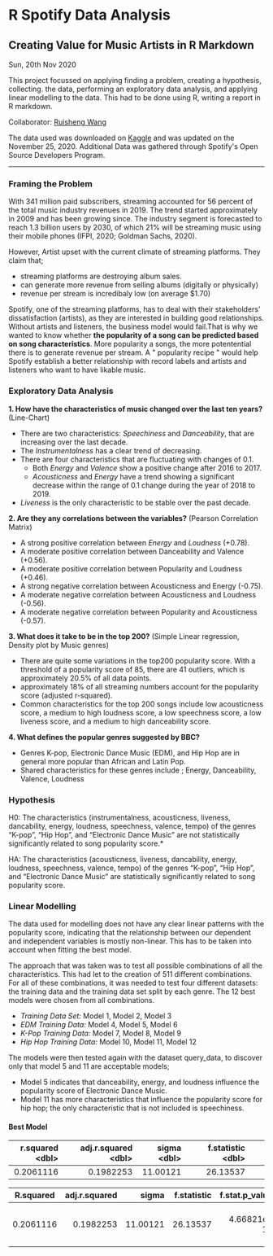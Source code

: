 # R Spotify Data Analysis
## Creating Value for Music Artists in R Markdown

Sun, 20th Nov 2020 

This project focussed on applying finding a problem, creating a hypothesis, collecting.  the data, performing an exploratory data analysis, and applying linear modelling to the data. This had to be done using R, writing a report in R markdown. 

Collaborator: [Ruisheng Wang](https://github.com/rishonwang) 

The data used was downloaded on [Kaggle](https://www.kaggle.com/yamaerenay/spotify-dataset-19212020-160k-tracks) and was updated on the November 25, 2020.
Additional Data was gathered through Spotify's Open Source Developers Program.

---
### Framing the Problem
With 341 million paid subscribers, streaming accounted for 56 percent of the total music industry revenues in 2019. The trend started approximately in 2009 and has been growing since. The industry segment is forecasted to reach 1.3 billion users by 2030, of which 21% will be streaming music using their mobile phones (IFPI, 2020; Goldman Sachs, 2020).

However, Artist upset with the current climate of streaming platforms. They claim that; 
- streaming platforms are destroying album sales. 
- can generate more revenue from selling albums (digitally or physically)
- revenue per stream is incredibaly low (on average $1.70)

Spotify, one of the streaming platforms, has to deal with their stakeholders’ dissatisfaction (artists), as they are interested in building good relationships. Without artists and listeners, the business model would fail.That is why we wanted to know whether **the popularity of a song can be predicted based on song characteristics**. More popularity a songs, the more potentential there is to generate revenue per stream. A " popularity recipe " would help Spotify establish a better relationship with record labels and artists and listeners who want to have likable music.

### Exploratory Data Analysis

**1. How have the characteristics of music changed over the last ten years?** (Line-Chart)
- There are two characteristics: *Speechiness* and *Danceability*, that are increasing over the last decade.
- The *Instrumentalness* has a clear trend of decreasing.
- There are four characteristics that are fluctuating with changes of 0.1.
    - Both *Energy* and *Valence* show a positive change after 2016 to 2017.
    - *Acousticness* and *Energy* have a trend showing a significant decrease within the range of 0.1 change during the year of 2018 to 2019.
- *Liveness* is the only characteristic to be stable over the past decade.

**2. Are they any correlations between the variables?** (Pearson Correlation Matrix)
- A strong positive correlation between *Energy* and *Loudness* (+0.78).
- A moderate positive correlation between Danceability and Valence (+0.56).
- A moderate positive correlation between Popularity and Loudness (+0.46).
- A strong negative correlation between Acousticness and Energy (-0.75).
- A moderate negative correlation between Acousticness and Loudness (-0.56).
- A moderate negative correlation between Popularity and Acousticness (-0.57).

**3. What does it take to be in the top 200?** (Simple Linear regression, Density plot by Music genres)
- There are quite some variations in the top200 popularity score. With a threshold of a popularity score of 85, there are 41 outliers, which is approximately 20.5% of all data points.
- approximately 18% of all streaming numbers account for the popularity score (adjusted r-squared). 
- Common characteristics for the top 200 songs include low acousticness score, a medium to high loudness score, a low speechness score, a low liveness score, and a medium to high danceability score.

**4. What defines the popular genres suggested by BBC?**
- Genres K-pop, Electronic Dance Music (EDM), and Hip Hop are in general more popular than African and Latin Pop. 
- Shared characteristics for these genres include ; Energy, Danceability, Valence, Loudness

### Hypothesis 

H0: The characteristics (instrumentalness, acousticness, liveness, dancability, energy, loudness, speechness, valence, tempo) of the genres “K-pop”, “Hip Hop”, and “Electronic Dance Music” are not statistically significantly related to song popularity score.*

HA: The characteristics (acousticness, liveness, dancability, energy, loudness, speechness, valence, tempo) of the genres “K-pop”, “Hip Hop”, and “Electronic Dance Music” are statistically significantly related to song popularity score.

### Linear Modelling 

The data used for modelling does not have any clear linear patterns with the popularity score, indicating that the relationship between our dependent and independent variables is mostly non-linear. This has to be taken into account when fitting the best model.

The approach that was taken was to test all possible combinations of all the characteristics. This had let to the creation of 511 different combinations. For all of these combinations, it was needed to test four different datasets: the training data and the training data set split by each genre. The 12 best models were chosen from all combinations. 

- *Training Data Set:* Model 1, Model 2, Model 3
- *EDM Training Data:* Model 4, Model 5, Model 6
- *K-Pop Training Data:* Model 7, Model 8, Model 9
- *Hip Hop Training Data:* Model 10, Model 11, Model 12

The models were then tested again with the dataset query_data, to discover only that model 5 and 11 are acceptable models; 
- Model 5 indicates that danceability, energy, and loudness influence the popularity score of Electronic Dance Music.
- Model 11 has more characteristics that influence the popularity score for hip hop; the only characteristic that is not included is speechiness.

#### Best Model
</table><table cellspacing="0" class="table table-condensed"><thead><tr><th align="right" style="text-align: right; max-width: 90px; min-width: 90px;"><div class="pagedtable-header-name">r.squared</div><div class="pagedtable-header-type">&lt;dbl&gt;</div></th><th align="right" style="text-align: right; max-width: 130px; min-width: 130px;"><div class="pagedtable-header-name">adj.r.squared</div><div class="pagedtable-header-type">&lt;dbl&gt;</div></th><th align="right" style="text-align: right; max-width: 80px; min-width: 80px;"><div class="pagedtable-header-name">sigma</div><div class="pagedtable-header-type">&lt;dbl&gt;</div></th><th align="right" style="text-align: right; max-width: 110px; min-width: 110px;"><div class="pagedtable-header-name">f.statistic</div><div class="pagedtable-header-type">&lt;dbl&gt;</div></th><th align="right" style="text-align: right; max-width: 140px; min-width: 140px;"><div class="pagedtable-header-name">f.stat.p_value</div><div class="pagedtable-header-type">&lt;dbl&gt;</div></th><th align="left" style="text-align: left; max-width: 120px; min-width: 120px;"><div class="pagedtable-header-name">Coefficients</div><div class="pagedtable-header-type">&lt;fctr&gt;</div></th><th style="cursor: pointer;vertical-align: middle;min-width: 5px;width: 5px;"><div style="border-top: 5px solid transparent;border-bottom: 5px solid transparent;border-left: 5px solid;"></div></th></tr></thead><tbody><tr class="odd"><td align="right" style="text-align: right; max-width: 90px; min-width: 90px;">0.2061116</td><td align="right" style="text-align: right; max-width: 130px; min-width: 130px;">0.1982253</td><td align="right" style="text-align: right; max-width: 80px; min-width: 80px;">11.00121</td><td align="right" style="text-align: right; max-width: 110px; min-width: 110px;">26.13537</td><td align="right" style="text-align: right; max-width: 140px; min-width: 140px;">4.66821e-15</td><td align="left" style="text-align: left; max-width: 120px; min-width: 120px;">Accepted</td><td></td></tr></tbody></table>


| R.squared  | adj.r.squared |   sigma  |f.statistic | f.stat.p_value | Coefficients | Formula       |
|------------| -------------:|---------:|-----------:|---------------:|-------------:| -------------:|
|  0.2061116 |  0.1982253    | 11.00121 | 26.13537	 | 4.66821e-15    |	 Accepted    | 	popularity ~ danceability + energy + loudness |

